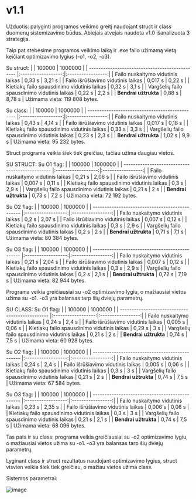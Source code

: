 # **v1.1**

Užduotis: palyginti programos veikimo greitį naudojant struct ir class duomenų sistemizavimo būdus. Abiejais atvejais naudota v1.0 išanalizuota 3 strategija.

Taip pat stebėsime programos veikimo laiką ir .exe failo užimamą vietą keičiant optimizavimo lygius (-o1, -o2, -o3).

Su struct:
|                                                 |   100000           |    1000000        |
| ----------------------------------------------- |:------------------:|:-----------------:|
|  Failo nuskaitymo vidutinis laikas              |  0,33 s               |  3,21 s              |
|  Failo išrūšiavimo vidutinis laikas             |  0,017 s               |  0,22 s           |
|  Kietiakų failo spausdinimo vidutinis laikas    |  0,32 s            |  3,1 s            |
|  Vargšelių failo spausdinimo vidutinis laikas   |  0,22 s            |  2,2 s            |
|  **Bendrai užtrukta**                           |  0,88 s            |  8,78 s             |
Užimama vieta: 119 808 bytes.

Su class:
|                                                 |   100000           |    1000000        |
| ----------------------------------------------- |:------------------:|:-----------------:|
|  Failo nuskaitymo vidutinis laikas              |  0,43 s               |  4,14 s              |
|  Failo išrūšiavimo vidutinis laikas             |  0,017 s               |  0,18 s           |
|  Kietiakų failo spausdinimo vidutinis laikas    |  0,33 s            |  3,3 s            |
|  Vargšelių failo spausdinimo vidutinis laikas   |  0,23 s            |  2,3 s            |
|  **Bendrai užtrukta**                           |  1,02 s            |  9,9 s             |
Užimama vieta: 95 232 bytes.

Struct programa veikia šiek tiek greičiau, tačiau užima daugiau vietos.

SU STRUCT:
Su O1 flag:
|                                                 |   100000           |    1000000        |
| ----------------------------------------------- |:------------------:|:-----------------:|
|  Failo nuskaitymo vidutinis laikas              |  0,21 s               |  2,06 s              |
|  Failo išrūšiavimo vidutinis laikas             |  0,007 s               |  0,11 s           |
|  Kietiakų failo spausdinimo vidutinis laikas    |  0,3 s            |  2,9 s            |
|  Vargšelių failo spausdinimo vidutinis laikas   |  0,21 s            |  2 s            |
|  **Bendrai užtrukta**                           |  0,73 s            |  7,2 s             |
Užimama vieta: 72 192 bytes.


Su O2 flag:
|                                                 |   100000           |    1000000        |
| ----------------------------------------------- |:------------------:|:-----------------:|
|  Failo nuskaitymo vidutinis laikas              |  0,2 s               |  2,07 s              |
|  Failo išrūšiavimo vidutinis laikas             |  0,007 s               |  0,12 s           |
|  Kietiakų failo spausdinimo vidutinis laikas    |  0,3 s            |  2,9 s            |
|  Vargšelių failo spausdinimo vidutinis laikas   |  0,2 s            |  2 s            |
|  **Bendrai užtrukta**                           |  0,71 s            |  7,1 s             |
Užimama vieta: 80 384 bytes.

Su O3 flag:
|                                                 |   100000           |    1000000        |
| ----------------------------------------------- |:------------------:|:-----------------:|
|  Failo nuskaitymo vidutinis laikas              |  0,21 s               |  2,04 s              |
|  Failo išrūšiavimo vidutinis laikas             |  0,007 s               |  0,12 s           |
|  Kietiakų failo spausdinimo vidutinis laikas    |  0,3 s            |  2,9 s            |
|  Vargšelių failo spausdinimo vidutinis laikas   |  0,2 s            |  2,1 s            |
|  **Bendrai užtrukta**                           |  0,72 s            |  7,19 s             |
Užimama vieta: 82 944 bytes.

Programa veikia greičiausiai su -o2 optimizavimo lygiu, o mažiausiai vietos užima su -o1. -o3 yra balansas tarp šių dviejų parametrų.

SU CLASS:
Su O1 flag:
|                                                 |   100000           |    1000000        |
| ----------------------------------------------- |:------------------:|:-----------------:|
|  Failo nuskaitymo vidutinis laikas              |  0,24 s               |  2,4 s              |
|  Failo išrūšiavimo vidutinis laikas             |  0,005 s               |  0,06 s           |
|  Kietiakų failo spausdinimo vidutinis laikas    |  0,29 s            |  3 s            |
|  Vargšelių failo spausdinimo vidutinis laikas   |  0,21 s            |  2 s            |
|  **Bendrai užtrukta**                           |  0,74 s            |  7,5 s             |
Užimama vieta: 60 928 bytes.

Su O2 flag:
|                                                 |   100000           |    1000000        |
| ----------------------------------------------- |:------------------:|:-----------------:|
|  Failo nuskaitymo vidutinis laikas              |  0,24 s               |  2,4 s              |
|  Failo išrūšiavimo vidutinis laikas             |  0,005 s               |  0,06 s           |
|  Kietiakų failo spausdinimo vidutinis laikas    |  0,3 s            |  3 s            |
|  Vargšelių failo spausdinimo vidutinis laikas   |  0,21 s            |  2 s            |
|  **Bendrai užtrukta**                           |  0,74 s            |  7,5 s             |
Užimama vieta: 67 584 bytes.

Su O3 flag:
|                                                 |   100000           |    1000000        |
| ----------------------------------------------- |:------------------:|:-----------------:|
|  Failo nuskaitymo vidutinis laikas              |  0,23 s               |  2,35 s              |
|  Failo išrūšiavimo vidutinis laikas             |  0,006 s               |  0,06 s           |
|  Kietiakų failo spausdinimo vidutinis laikas    |  0,3 s            | 3 s            |
|  Vargšelių failo spausdinimo vidutinis laikas   |  0,21 s            |  2,1 s            |
|  **Bendrai užtrukta**                           |  0,74 s            |  7,5 s             |
Užimama vieta: 68 096 bytes.

Tas pats ir su class: programa veikia greičiausiai su -o2 optimizavimo lygiu, o mažiausiai vietos užima su -o1. -o3 yra balansas tarp šių dviejų parametrų.

Lyginant class ir struct rezultatus naudojant optimizavimo lygius, struct visvien veikia šiek tiek greičiau, o mažiau vietos užima class.

Sistemos parametrai:

![image](https://github.com/Mcitas/Antra_uzduotis_DM2_G1_ML/assets/144427355/535590ea-053e-4dd3-ba1d-d38bdab11bf7)



